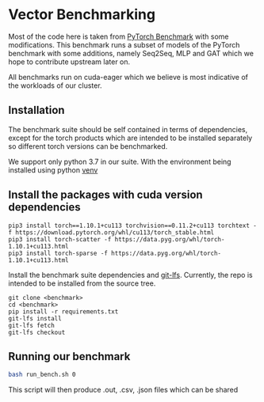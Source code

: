 # Vector Benchmarking

Most of the code here is taken from [PyTorch Benchmark](https://github.com/pytorch/benchmark) with some modifications. This benchmark runs a subset of models of the PyTorch benchmark with some additions, namely Seq2Seq, MLP and GAT which we hope to contribute upstream later on.

All benchmarks run on cuda-eager which we believe is most indicative of the workloads of our cluster.

## Installation
The benchmark suite should be self contained in terms of dependencies,
except for the torch products which are intended to be installed separately so
different torch versions can be benchmarked.

We support only python 3.7 in our suite. With the environment being installed using python [venv](https://docs.python.org/3.7/library/venv.html)

## Install the packages with cuda version dependencies
```
pip3 install torch==1.10.1+cu113 torchvision==0.11.2+cu113 torchtext -f https://download.pytorch.org/whl/cu113/torch_stable.html
pip3 install torch-scatter -f https://data.pyg.org/whl/torch-1.10.1+cu113.html
pip3 install torch-sparse -f https://data.pyg.org/whl/torch-1.10.1+cu113.html
```

Install the benchmark suite dependencies and [git-lfs](https://git-lfs.github.com/).  Currently, the repo is intended to be installed from the source tree.
```
git clone <benchmark>
cd <benchmark>
pip install -r requirements.txt
git-lfs install
git-lfs fetch
git-lfs checkout
```

## Running our benchmark

```bash
bash run_bench.sh 0
```

This script will then produce .out, .csv, .json files which can be shared
